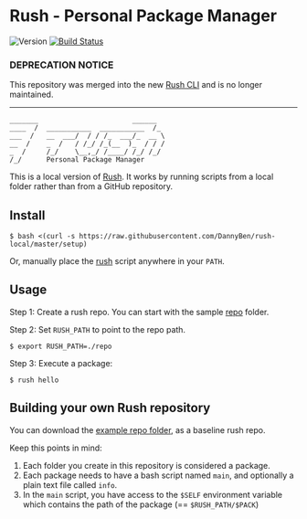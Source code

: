 Rush - Personal Package Manager
==================================================

![Version](https://img.shields.io/badge/version-0.1.2-blue.svg)
[![Build Status](https://travis-ci.com/DannyBen/rush-local.svg?branch=master)](https://travis-ci.com/DannyBen/rush-local)

### DEPRECATION NOTICE

This repository was merged into the new [Rush CLI][2] and is no longer maintained.

---

```
_______                       ______  
____  /  ___________  ___________  /_ 
___  /   __  ___/  / / /_  ___/_  __ \
__  /    _  /   / /_/ /_(__  )_  / / /
_  /     /_/    \__,_/ /____/ /_/ /_/ 
/_/      Personal Package Manager
```


This is a local version of [Rush][1]. It works by running scripts from a local
folder rather than from a GitHub repository.


Install
--------------------------------------------------

    $ bash <(curl -s https://raw.githubusercontent.com/DannyBen/rush-local/master/setup)

Or, manually place the [rush](rush) script anywhere in your `PATH`.


Usage
--------------------------------------------------

Step 1: Create a rush repo. You can start with the sample [repo](/repo) folder.

Step 2: Set `RUSH_PATH` to point to the repo path.

    $ export RUSH_PATH=./repo

Step 3: Execute a package:

    $ rush hello


Building your own Rush repository
--------------------------------------------------

You can download the [example repo folder](/repo), as a baseline rush repo.

Keep this points in mind:

1. Each folder you create in this repository is considered a package.
2. Each package needs to have a bash script named `main`, and optionally
   a plain text file called `info`.
4. In the `main` script, you have access to the `$SELF` environment variable
   which contains the path of the package (== `$RUSH_PATH/$PACK`)



[1]: https://github.com/dannyben/rush-command
[2]: https://github.com/dannyben/rush-cli
